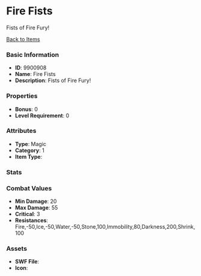 # Fire Fists

Fists of Fire Fury!

[Back to Items](../items.md)

### Basic Information

- **ID**: 9900908
- **Name**: Fire Fists
- **Description**: Fists of Fire Fury!

### Properties

- **Bonus**: 0
- **Level Requirement**: 0

### Attributes

- **Type**: Magic
- **Category**: 1
- **Item Type**: 

### Stats


### Combat Values

- **Min Damage**: 20
- **Max Damage**: 55
- **Critical**: 3
- **Resistances**: Fire,-50,Ice,-50,Water,-50,Stone,100,Immobility,80,Darkness,200,Shrink,100

### Assets

- **SWF File**: 
- **Icon**: 


